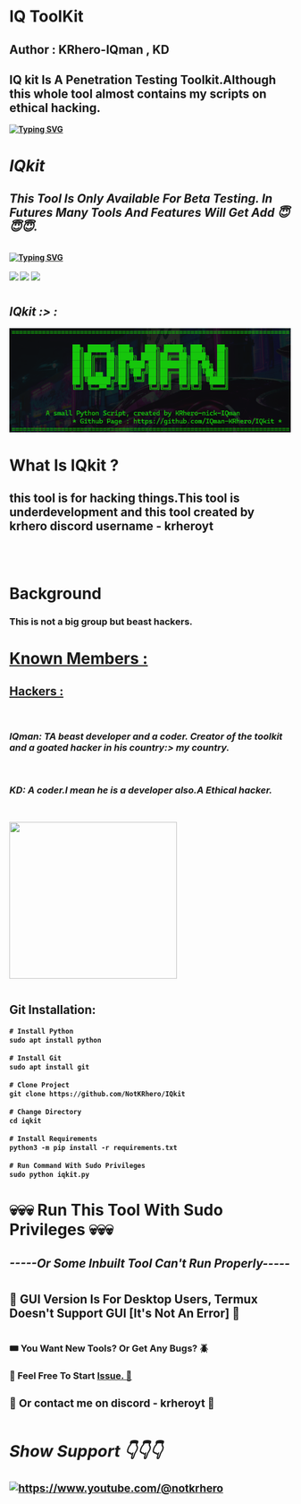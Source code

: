 <h1><b>IQ ToolKit</h1><b>
<h2><b>Author :</b> KRhero-IQman , KD</h2>
<h2>IQ kit Is A Penetration Testing Toolkit.Although this whole tool almost contains my scripts on ethical hacking. </h2>
<a href="https://github.com/IQman-KRhero/IQkit/"><img src="https://readme-typing-svg.demolab.com?font=Fira+Code&size=40&pause=1000&color=03F700&center=true&vCenter=true&width=435&lines=IQkit;KRhero-IQman-KD" alt="Typing SVG" /></a>

#
<h1><b><i> IQkit </i></b></h1>
<h2><i><b> This Tool Is Only Available For Beta Testing. In Futures Many Tools And Features Will Get Add 😇😇😇. </i></b></h2><br>
<a href="https://github.com/IQman-KRhero/IQkit/"><img src="https://readme-typing-svg.demolab.com?font=Fira+Code&pause=1000&color=03F700&background=000000&center=true&vCenter=true&width=435&lines=All+In+One+Pentesting+Toolkit;A+Toolkit+Made+By+Hacker+For+Hackers;IQman+-+KRhero+-+KD" alt="Typing SVG"</a> </a> </a><br></br>
<img src="https://img.shields.io/badge/Python 3.11- red">  <img src="https://img.shields.io/badge/Download-Now-green"> <img src="https://img.shields.io/badge/Licence-GPL 3.0-yellowgreen">

#
<h2><b><i>IQkit :> :</h2></b></i>

![Alt text](screenshots/name.png)
#
#
<h1><b>What Is IQkit ?</h1></b>
<h2>this tool is for hacking things.This tool is underdevelopment and this tool created by krhero discord username - krheroyt </h2><br>
<img src=""><br>

#
<h1><b>Background</b></h1>
<h3>This is not a big group but beast hackers. </h3>

#
<h1><b><u>Known Members :</u></b></h1>
<h2><b><u>Hackers :</h2></b></u><br>
<h3><i><b>IQman:</b> TA beast developer and a coder. Creator of the toolkit and a goated hacker in his country:> my country.</h3></i><br>
<h3><i><b>KD:</b> A coder.I mean he is a developer also.A Ethical hacker.</h3></i></h3></i><br>

<img src='' height='280px' width='300px'><br>


#
<h2><b>Git Installation: </h2></b>

``` 
# Install Python
sudo apt install python

# Install Git 
sudo apt install git

# Clone Project
git clone https://github.com/NotKRhero/IQkit

# Change Directory
cd iqkit

# Install Requirements
python3 -m pip install -r requirements.txt

# Run Command With Sudo Privileges
sudo python iqkit.py

```

#
<h1><b>💀💀💀 Run This Tool With Sudo Privileges 💀💀💀</h1></b>
<h2><b><i>-----Or Some Inbuilt Tool Can't Run Properly-----</i></b></h2>

# 
<h2><b>🔴 GUI Version Is For Desktop Users, Termux Doesn't Support GUI [It's Not An Error] 🔴</h2></b>

#
<h3><b>🎟️ You Want New Tools? Or Get Any Bugs? 🪲 </h3></b>
<h3><b>🎫 Feel Free To Start <a href='https://github.com/IQman-KRhero/IQkit/issues'>Issue. 🎫</a>
<h3><b>🎫 Or contact me on discord - krheroyt 🎫</a>

#
<h2><b><i> Show Support 👇👇👇</b></i> </h2>
<a href="https://www.youtube.com/@notkrhero"> <img align="center" src="https://th.bing.com/th/id/OIP.1hX8tUyNC8XTZ8u6BLuGEAHaHa?w=171&h=180&c=7&r=0&o=5&pid=1.7" height="50" width="210" alt="https://www.youtube.com/@notkrhero" /></a><br><br>

